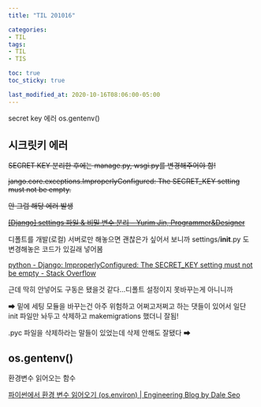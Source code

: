 ```yaml
---
title: "TIL 201016"

categories:
- TIL
tags:
- TIL
- TIS

toc: true
toc_sticky: true

last_modified_at: 2020-10-16T08:06:00-05:00
---
```

secret key 에러 os.gentenv()

## 시크릿키 에러

<del>SECRET KEY 분리한 후에는 manage.py, wsgi.py를 변경해주어야 함!</del>

<del>jango.core.exceptions.ImproperlyConfigured: The SECRET_KEY setting must not be empty.</del>
      
<del>안 그럼 해당 에러 발생</del>

<del>[\[Django\] settings 파일 & 비밀 변수 분리 – Yurim Jin, Programmer&Designer](https://milooy.wordpress.com/2016/09/05/django-seperate-settings-and-secret-file/)</del>

디폴트를 개발(로컬) 서버로만 해놓으면 괜찮은가 싶어서 보니까 settings/__init__.py 도 변경해놓은 코드가 있길래 넣어봄

[python - Django: ImproperlyConfigured: The SECRET_KEY setting must not be empty - Stack Overflow](https://stackoverflow.com/questions/19128540/django-improperlyconfigured-the-secret-key-setting-must-not-be-empty)

근데 딱히 안넣어도 구동은 됐을것 같다...디폴트 설정이지 못바꾸는게 아니니까

➡ 밑에 세팅 모듈을 바꾸는건 아주 위험하고 어쩌고저쩌고 하는 댓들이 있어서 일단 init 파일만 놔두고 삭제하고 makemigrations 했더니 잘됨!

.pyc 파일을 삭제하라는 말들이 있었는데 삭제 안해도 잘됐다
➡

## os.gentenv()

환경변수 읽어오는 함수

[파이썬에서 환경 변수 읽어오기 (os.environ) \| Engineering Blog by Dale Seo](https://www.daleseo.com/python-os-environ/)
